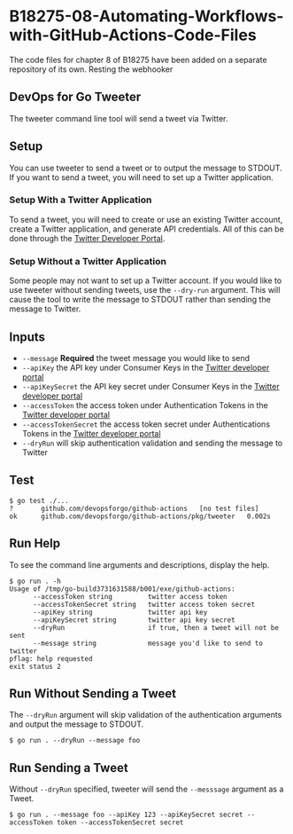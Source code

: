 # B18275-08-Automating-Workflows-with-GitHub-Actions-Code-Files
The code files for chapter 8 of B18275 have been added on a separate repository of its own. 
Resting the webhooker

## DevOps for Go Tweeter
The tweeter command line tool will send a tweet via Twitter.

## Setup
You can use tweeter to send a tweet or to output the message to STDOUT. If you want to send a tweet, you will need to set up a Twitter application.

### Setup With a Twitter Application
To send a tweet, you will need to create or use an existing Twitter account, create a Twitter application, and generate API credentials. All of this can be done through the
[Twitter Developer Portal](https://developer.twitter.com/en/portal/projects-and-apps).

### Setup Without a Twitter Application
Some people may not want to set up a Twitter account. If you would like to use tweeter without sending tweets, use the `--dry-run` argument. This will cause the tool to write the message to STDOUT rather than sending the message to Twitter.

## Inputs

- `--message` **Required** the tweet message you would like to send
- `--apiKey` the API key under Consumer Keys in the [Twitter developer portal](https://developer.twitter.com/en/portal/projects-and-apps)
- `--apiKeySecret` the API key secret under Consumer Keys in the [Twitter developer portal](https://developer.twitter.com/en/portal/projects-and-apps)
- `--accessToken` the access token under Authentication Tokens in the [Twitter developer portal](https://developer.twitter.com/en/portal/projects-and-apps)
- `--accessTokenSecret` the access token secret under Authentications Tokens in the [Twitter developer portal](https://developer.twitter.com/en/portal/projects-and-apps)
- `--dryRun` will skip authentication validation and sending the message to Twitter

## Test
```
$ go test ./...
?   	github.com/devopsforgo/github-actions	[no test files]
ok  	github.com/devopsforgo/github-actions/pkg/tweeter	0.002s
```

## Run Help
To see the command line arguments and descriptions, display the help.
```
$ go run . -h
Usage of /tmp/go-build3731631588/b001/exe/github-actions:
      --accessToken string         twitter access token
      --accessTokenSecret string   twitter access token secret
      --apiKey string              twitter api key
      --apiKeySecret string        twitter api key secret
      --dryRun                     if true, then a tweet will not be sent
      --message string             message you'd like to send to twitter
pflag: help requested
exit status 2
```

## Run Without Sending a Tweet
The `--dryRun` argument will skip validation of the authentication arguments and output the message to STDOUT.
```
$ go run . --dryRun --message foo
```

## Run Sending a Tweet
Without `--dryRun` specified, tweeter will send the `--messsage` argument as a Tweet.
```
$ go run . --message foo --apiKey 123 --apiKeySecret secret --accessToken token --accessTokenSecret secret
```
